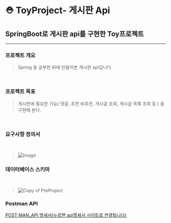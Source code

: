 # ⛑ ToyProject- 게시판 Api

## SpringBoot로 게시판 api를 구현한 Toy프로젝트

<hr>

### 프로젝트 개요

> Spring 을 공부한 뒤에 만들어본 게시판 api입니다.

<br>

### 프로젝트 목표

> 게시판에 필요한 기능( 댓글, 추천 비추천, 게시글 조회, 게시글 목록 조회 등 ) 을 구현해 본다.

<br>


### 요구사항 정의서

<br>

> ![image](https://user-images.githubusercontent.com/73016277/210191247-8d9b1962-2eb3-49f0-a416-5c5a62531c5c.png)


### 데이터베이스 스키마

<br>

> ![Copy of PreProject](https://user-images.githubusercontent.com/73016277/210192117-7c7d3052-5626-40c9-b98c-cea57bf3ee96.png)


### Postman API 

[POST MAN_API 명세서(누르면 api명세서 사이트로 연결됩니다)](https://documenter.getpostman.com/view/23664327/2s8Z6x3u7e)
